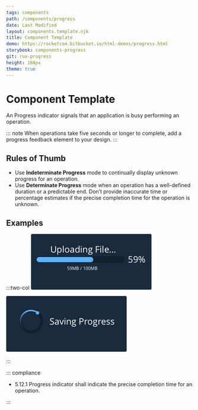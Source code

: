 ```yaml
---
tags: components
path: /components/progress
date: Last Modified
layout: components.template.njk
title: Component Template
demo: https://rocketcom.bitbucket.io/html-demos/progress.html
storybook: components-progress
git: rux-progress
height: 160px
theme: true
---
```


# Component Template

An Progress indicator signals that an application is busy performing an operation.

::: note
When operations take five seconds or longer to complete, add a progress feedback element to your design.
:::

## Rules of Thumb

- Use **Indeterminate Progress** mode to continually display unknown progress for an operation.
- Use **Determinate Progress** mode when an operation has a well-defined duration or a predictable end.
  Don’t provide inaccurate time or percentage estimates if the precise completion time for the operation is unknown.

## Examples

:::two-col
![Do: Use a Determinate Progress Bar to indicate to users how much of an operation has been completed.](/img/components/determinate-progress-do.png "Do: Use a Determinate Progress Bar to indicate to users how much of an operation has been completed.")

![Do: Use an Indeterminate Progress control to indicate that an application is busy performing an operation but the progress is unknown.](/img/components/indeterminate-progress-do.png "Do: Use an Indeterminate Progress control to indicate that an application is busy performing an operation but the progress is unknown.")

:::

::: compliance

- 5.12.1 Progress indicator shall indicate the precise completion time for an operation.

:::